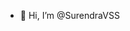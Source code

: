 - 👋 Hi, I’m @SurendraVSS


<!---
SurendraVSS/SurendraVSS is a ✨ special ✨ repository because its `README.md` (this file) appears on your GitHub profile.
You can click the Preview link to take a look at your changes.
--->
